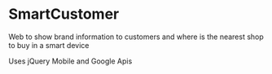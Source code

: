 SmartCustomer
=============

Web to show brand information to customers and where is the nearest shop to buy in a smart device

Uses jQuery Mobile and Google Apis